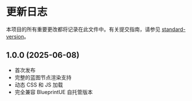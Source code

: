 # 更新日志

本项目的所有重要更改都将记录在此文件中。有关提交指南，请参见 [standard-version](https://github.com/conventional-changelog/standard-version)。


## 1.0.0 (2025-06-08)

- 首次发布
- 完整的蓝图节点渲染支持
- 动态 CSS 和 JS 加载
- 完全兼容 BlueprintUE 自托管版本

